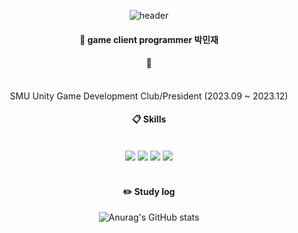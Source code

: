 <div align="center"> 

![header](https://capsule-render.vercel.app/api?type=Rounded&color=CCEEFF&height=100&section=header&text=Welcome&fontColor=ffffff&fontSize=70&animation=fadeIn&fontAlignY=55&desc=%20&descAlignY=62&descAlign=62)
#### :wave: game client programmer 박민재

#### 👤
 <br/>
 SMU Unity Game Development Club/President (2023.09 ~ 2023.12)
   <br/>

  
####  :clipboard: Skills
  
 <br/>
<img src="https://img.shields.io/badge/Unity-181717?style=for-the-badge&logo=Unity&logoColor=white">  
<img src="https://img.shields.io/badge/CSharp-007396?style=for-the-badge&logo=CSharp&logoColor=white">
<img src="https://img.shields.io/badge/github-61DAFB?style=for-the-badge&logo=github&logoColor=white">
<img src="https://img.shields.io/badge/VSCode-007ACC?style=for-the-badge&logo=VisualStudioCode&logoColor=white">
   <br/>
   <br/>
 
#### :pencil2: Study log
 ![Anurag's GitHub stats](https://github-readme-stats.vercel.app/api?username=pmj9384&show_icons=true&theme=radical)
  <br/>
  


